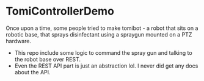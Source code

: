 # TomiControllerDemo
Once upon a time, some people tried to make tomibot - a robot that sits on a robotic base, that sprays disinfectant using a spraygun mounted on a PTZ hardware. 
- This repo include some logic to command the spray gun and talking to the robot base over REST.
- Even the REST API part is just an abstraction lol. I never did get any docs about the API.
